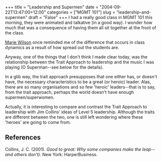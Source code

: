 +++
title = "Leadership and Supermen"
date = "2004-09-22T13:47:00+12:00"
categories = ["MGMT 101"]
slug = "leadership-and-supermen"
draft = "False"
+++
I had a really good class in MGMT 101 this morning, they were animated
and talkative (in a good way). I wonder how much that was a
consequence of having them all sit together at the front of the class.

[Marie Wilson](https://web.archive.org/web/20080226045120/http://staff.business.auckland.ac.nz/mwilson) once
reminded me of the difference that occurs in class dynamics as a
result of how spread out the students are.

Anyway, one of the things that I don't think I made clear today, was
the relationship between the Trait Approach to leadership and the
music I was playing (O Superman--see below for the details).

In a glib way, the trait approach presupposes that one either has, or
doesn't have, the necessary characteristics to be a great (or
heroic) leader. Alas, there are so many organisations and so few
'heroic' leaders--that is to say, from the trait approach, perhaps
the world doesn't have enough supermen/superwomen.

Actually, it is interesting to compare and contrast the Trait
Approach to leadership with Jim Collins' ideas of Level 5
leadership. Although the traits are different between the two, one
is still left wondering where these 'heroes' are going to come from.

## References


Collins, J. C. (2001). _Good to great:
Why some companies make the leap--and others don't)_. New York:
HarperBusiness.


